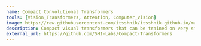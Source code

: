 ```yaml
---
name: Compact Convolutional Transformers
tools: [Vision_Transformers, Attention, Computer_Vision]
image: https://raw.githubusercontent.com/itsshnik/itsshnik.github.io/master/_images/cct.png
description: Compact visual transformers that can be trained on very small datasets from scratch and obtain SOTA performance
external_url: https://github.com/SHI-Labs/Compact-Transformers
---
```

